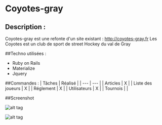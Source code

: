 # Coyotes-gray

## Description :

Coyotes-gray est une refonte d'un site existant : http://coyotes-gray.fr
Les Coyotes est un club de sport de street Hockey du val de Gray

##Techno utilisées :
* Ruby on Rails
* Materialize
* Jquery


##Commandes :
| Tâches | Réalisé |
| --- | --- |
| Articles | X  |
| Liste des joueurs | X  |
| Réglement | X  |
| Utilisateurs | X  |
| Tournois |   |

##Screenshot

![alt tag](http://quentinboussard.fr/img/folio/full/obv/coyotes-pc.png)

![alt tag](http://quentinboussard.fr/img/folio/full/obv/coyotes-phone.png)
